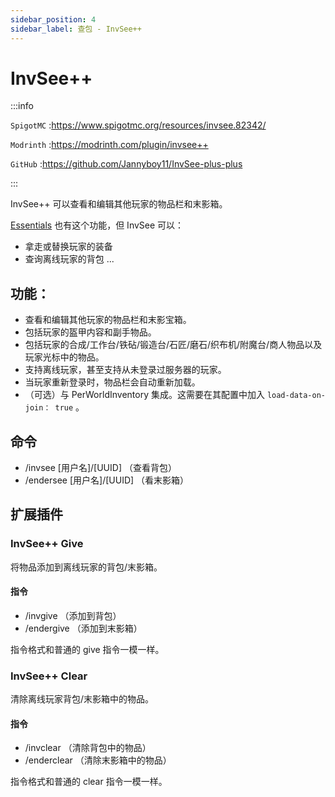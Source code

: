 ```yaml
---
sidebar_position: 4
sidebar_label: 查包 - InvSee++
---
```


# InvSee++

:::info

`SpigotMC` :https://www.spigotmc.org/resources/invsee.82342/

`Modrinth` :https://modrinth.com/plugin/invsee++

`GitHub` :https://github.com/Jannyboy11/InvSee-plus-plus

:::

InvSee++ 可以查看和编辑其他玩家的物品栏和末影箱。

[Essentials](/docs-java/process/plugin/ManageTool/BasicPlugins/EssentialsX/Outline.md) 也有这个功能，但 InvSee 可以：

- 拿走或替换玩家的装备
- 查询离线玩家的背包
  ...

## 功能：

- 查看和编辑其他玩家的物品栏和末影宝箱。
- 包括玩家的盔甲内容和副手物品。
- 包括玩家的合成/工作台/铁砧/锻造台/石匠/磨石/织布机/附魔台/商人物品以及玩家光标中的物品。
- 支持离线玩家，甚至支持从未登录过服务器的玩家。
- 当玩家重新登录时，物品栏会自动重新加载。
- （可选）与 PerWorldInventory 集成。这需要在其配置中加入 `load-data-on-join： true` 。

## 命令

- /invsee [用户名]/[UUID] （查看背包）
- /endersee [用户名]/[UUID] （看末影箱）

## 扩展插件

### InvSee++ Give

将物品添加到离线玩家的背包/末影箱。

#### 指令

- /invgive （添加到背包）
- /endergive （添加到末影箱）

指令格式和普通的 give 指令一模一样。

### InvSee++ Clear

清除离线玩家背包/末影箱中的物品。

#### 指令

- /invclear （清除背包中的物品）
- /enderclear （清除末影箱中的物品）

指令格式和普通的 clear 指令一模一样。
